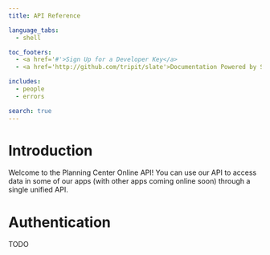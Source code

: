 ```yaml
---
title: API Reference

language_tabs:
  - shell

toc_footers:
  - <a href='#'>Sign Up for a Developer Key</a>
  - <a href='http://github.com/tripit/slate'>Documentation Powered by Slate</a>

includes:
  - people
  - errors

search: true
---
```


# Introduction

Welcome to the Planning Center Online API! You can use our API to access data in some of our apps (with other apps coming online soon) through a single unified API.

# Authentication

TODO
